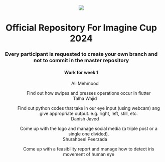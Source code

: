 <center>
<img src = "https://uol.edu.pk/wp-content/uploads/2021/07/imagine_cup_030815-1170x610-1.jpg">
<h1>Official Repository For Imagine Cup 2024</h1>
<h3>Every participant is requested to create your own branch and not to commit in the master repository</h3>
<h4> Work for week 1 </h4>
<ol>
Ali Mehmood
<ul>
Find out how swipes and presses operations occur in flutter
</ul>
Talha Wajid
<ul>
Find out python codes that take in our eye input (using webcam) ang give appropriate output. e.g. right, left, still, etc.
</ul>
Danish Javed
<ul>
Come up with the logo and manage social media (a triple post or a single one divided). 
</ul>
Shurahbeel Peerzada
<ul>
Come up with a feasibility report and manage how to detect iris movement of human eye
</ul>
</ol>
</center>
